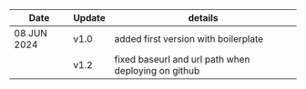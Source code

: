 | Date | Update | details |
| -- | -- | -- |
| 08 JUN 2024 | v1.0 | added first version with boilerplate |
|| v1.2 | fixed baseurl and url path when deploying on github|


